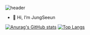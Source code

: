  ![header](https://capsule-render.vercel.app/api?type=waving&color=gradient&height=230&section=header&text=Jung%20Seeun&fontSize=90&fontAlignY=40)


- 👋 Hi, I’m JungSeeun


[![Anurag's GitHub stats](https://github-readme-stats.vercel.app/api?username=Se-eun84&show_icons=true)](https://github.com/Se-eun84)
[![Top Langs](https://github-readme-stats.vercel.app/api/top-langs/?username=Se-eun84)](https://github.com/Se-eun84)
<!---
Se-eun84/Se-eun84 is a ✨ special ✨ repository because its `README.md` (this file) appears on your GitHub profile.
You can click the Preview link to take a look at your changes.
--->
